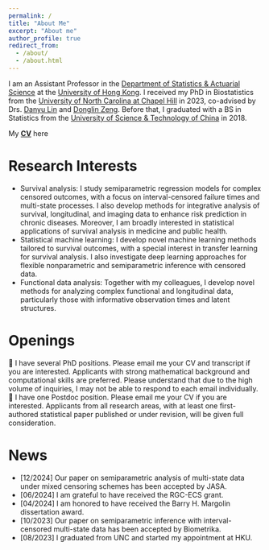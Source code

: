 ```yaml
---
permalink: /
title: "About Me"
excerpt: "About me"
author_profile: true
redirect_from: 
  - /about/
  - /about.html
---
```


I am an Assistant Professor in the [Department of Statistics & Actuarial Science](https://saasweb.hku.hk/) at the [University of Hong Kong](https://www.hku.hk/). I received my PhD in Biostatistics from the [University of North Carolina at Chapel Hill](https://sph.unc.edu/bios/biostatistics/) in 2023, co-advised by Drs. [Danyu Lin](https://sph.unc.edu/adv_profile/danyu-lin-phd/) and [Donglin Zeng](https://sph.unc.edu/adv_profile/donglin-zeng-phd/). Before that, I graduated with a BS in Statistics from the [University of Science & Technology of China](https://sgy.ustc.edu.cn/) in 2018. 

My [**CV**](/files/CV_241016.pdf) here

Research Interests
======
- Survival analysis: I study semiparametric regression models for complex censored outcomes, with a focus on interval-censored failure times and multi-state processes. I also develop methods for integrative analysis of survival, longitudinal, and imaging data to enhance risk prediction in chronic diseases. Moreover, I am broadly interested in statistical applications of survival analysis in medicine and public health.    
- Statistical machine learning: I develop novel machine learning methods tailored to survival outcomes, with a special interest in transfer learning for survival analysis. I also investigate deep learning approaches for flexible nonparametric and semiparametric inference with censored data.
- Functional data analysis: Together with my colleagues, I develop novel methods for analyzing complex functional and longitudinal data, particularly those with informative observation times and latent structures.

<!-- My primary research interests lie in survival analysis and semiparametric inference. Recent work includes semiparametric regression analysis of interval-censored multi-state data, evaluation of COVID-19 vaccine/treatment effectiveness, joint modeling of multi-state and longitudinal data, and transfer learning for survival analysis. 

In addition, I am broadly interested in statistical applications to Alzheimer's disease, breast cancer, mental disorders, and oral diseases.  -->

Openings
======
<!-- To be announced. -->
🚩 I have several PhD positions. Please email me your CV and transcript if you are interested. Applicants with strong mathematical background and computational skills are preferred. Please understand that due to the high volume of inquiries, I may not be able to respond to each email individually.  
🚩 I have one Postdoc position. Please email me your CV if you are interested. Applicants from all research areas, with at least one first-authored statistical paper published or under revision, will be given full consideration. 
<!-- Please send me an email with your CV and transcript if you are interested in working with me. Please understand that due to the high volume of inquiries, I may not be able to respond to each email individually. -->
<!-- 🚩 <span style='color: red;'>Openings</span> -->
<!-- 🆕 I am seeking a highly motivated Research Assistant to join our research team, focusing on the investigation of complex chronic diseases using multi-state models. Requirements: (1) strong knowledge and experience in survival analysis, (2) proficiency in C++ and R programming, (3) excellent data analysis skills, (4) effective communication skills. Please contact me if you are interested in this opportunity!  -->

<!-- 🧑‍🎓 I have two fully funded PhD positions. We will work together on exciting problems at the interface of survival analysis, machine learning, functional/imaging data, and/or network analysis. Please drop me an email with your CV if you are interested in joining my group! -->

<!-- 🙋 Please send me an email with your CV and transcript if you are interested in working with me. Please understand that due to the high volume of inquiries, I may not be able to respond to each email individually.  -->

News
======
- [12/2024] Our paper on semiparametric analysis of multi-state data under mixed censoring schemes has been accepted by JASA.
- [06/2024] I am grateful to have received the RGC-ECS grant.
- [04/2024] I am honored to have received the Barry H. Margolin dissertation award.
- [10/2023] Our paper on semiparametric inference with interval-censored multi-state data has been accepted by Biometrika. 
- [08/2023] I graduated from UNC and started my appointment at HKU.
